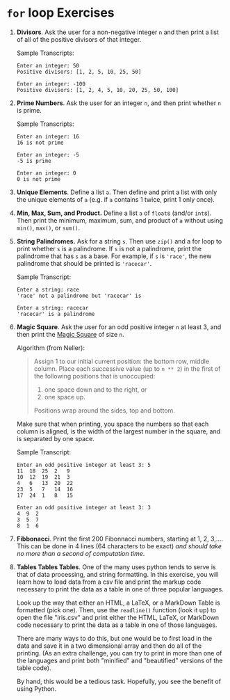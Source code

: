 
# `for` loop Exercises

1. **Divisors**. Ask the user for a non-negative integer `n` and then print a list of all of the positive divisors of that integer.

	Sample Transcripts:

	```
	Enter an integer: 50
	Positive divisors: [1, 2, 5, 10, 25, 50]
	```
	```
	Enter an integer: -100
	Positive divisors: [1, 2, 4, 5, 10, 20, 25, 50, 100]
	```

2. **Prime Numbers**. Ask the user for an integer `n`, and then print whether `n` is prime.

	Sample Transcripts:
	```
	Enter an integer: 16
	16 is not prime
	```
	```
	Enter an integer: -5
	-5 is prime
	```
	```
	Enter an integer: 0
	0 is not prime
	```


3. **Unique Elements**. Define a list `a`. Then define and print a list with only the unique elements of `a` (e.g. if `a` contains 1 twice, print 1 only once).

4. **Min, Max, Sum, and Product.** Define a list `a` of `float`s (and/or `int`s). Then print the minimum, maximum, sum, and product of `a` without using `min()`, `max()`, or `sum()`.

5. **String Palindromes.** Ask for a string `s`. Then use `zip()` and a for loop to print whether `s` is a palindrome. If `s` is not a palindrome, print the palindrome that has `s` as a base. For example, if `s` is `'race'`, the new palindrome that should be printed is `'racecar'`.

	Sample Transcript:
	```
	Enter a string: race
	'race' not a palindrome but 'racecar' is
	```
	```
	Enter a string: racecar
	'racecar' is a palindrome
	```

6. **Magic Square**. Ask the user for an odd positive integer `n` at least 3, and then print the [Magic Square](https://en.wikipedia.org/wiki/Magic_square) of size `n`.

	Algorithm (from Neller):
	> Assign 1 to our initial current position: the bottom row, middle column. Place each successive value (up to `n ** 2`) in the first of the following positions that is unoccupied:
	>	1. one space down and to the right, or
	>	2. one space up.
	>
	> Positions wrap around the sides, top and bottom.

	Make sure that when printing, you space the numbers so that each column is aligned, is the width of the largest number in the square, and is separated by one space.

	Sample Transcript:

	```
	Enter an odd positive integer at least 3: 5
	11  18  25  2   9  
	10  12  19  21  3  
	4   6   13  20  22
	23  5   7   14  16
	17  24  1   8   15
	```
	```
	Enter an odd positive integer at least 3: 3
	4  9  2
	3  5  7
	8  1  6
	```

7. **Fibbonacci**. Print the first 200 Fibonnacci numbers, starting at 1, 2, 3,.... This can be done in 4 lines (64 characters to be exact) *and should take no more than a second of computation time*.


8. **Tables Tables Tables**. One of the many uses python tends to serve is that of data processing, and string formatting. In this exercise, you will learn how to load data from a csv file and print the markup code necessary to print the data as a table in one of three popular languages.

	Look up the way that either an HTML, a LaTeX, or a MarkDown Table is formatted (pick one). Then, use the `readline()` function (look it up) to open the file "iris.csv" and print either the HTML, LaTeX, or MarkDown code necessary to print the data as a table in one of those languages.

	There are many ways to do this, but one would be to first load in the data and save it in a two dimensional array and then do all of the printing. (As an extra challenge, you can try to print in more than one of the languages and print both "minified" and "beautified" versions of the table code).

	By hand, this would be a tedious task. Hopefully, you see the benefit of using Python.
